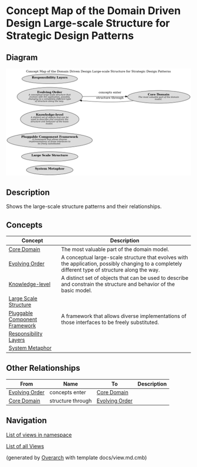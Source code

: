 # Concept Map of the Domain Driven Design Large-scale Structure for Strategic Design Patterns

## Diagram
![Concept Map of the Domain Driven Design Large-scale Structure for Strategic Design Patterns](../../../software-development/domain-driven-design/large-scale-structure/concept-view.png)

## Description
Shows the large-scale structure patterns and their relationships.

## Concepts
| Concept | Description |
|---|---|
| [Core Domain](../../../software-development/domain-driven-design/distillation/c-core-domain.md)| The most valuable part of the domain model. |
| [Evolving Order](../../../software-development/domain-driven-design/large-scale-structure/c-evolving-order.md)| A conceptual large-scale structure that evolves with the application, possibly changing to a completely different type of structure along the way. |
| [Knowledge-level](../../../software-development/domain-driven-design/large-scale-structure/c-knowledge-level.md)| A distinct set of objects that can be used to describe and constrain the structure and behavior of the basic model. |
| [Large Scale Structure](../../../software-development/domain-driven-design/large-scale-structure/c-large-scale-structure.md)|  |
| [Pluggable Component Framework](../../../software-development/domain-driven-design/large-scale-structure/c-pluggable-component-framework.md)| A framework that allows diverse implementations of those interfaces to be freely substituted. |
| [Responsibility Layers](../../../software-development/domain-driven-design/large-scale-structure/c-responsibility-layers.md)|  |
| [System Metaphor](../../../software-development/domain-driven-design/large-scale-structure/c-system-metaphor.md)|  |

## Other Relationships
| From | Name | To | Description |
|---|---|---|---|
| [Evolving Order](../../../software-development/domain-driven-design/large-scale-structure/c-evolving-order.md) | concepts enter | [Core Domain](../../../software-development/domain-driven-design/distillation/c-core-domain.md) |  |
| [Core Domain](../../../software-development/domain-driven-design/distillation/c-core-domain.md) | structure through | [Evolving Order](../../../software-development/domain-driven-design/large-scale-structure/c-evolving-order.md) |  |

## Navigation
[List of views in namespace](./views-in-namespace.md)

[List of all Views](../../../views.md)


(generated by [Overarch](https://github.com/soulspace-org/overarch) with template docs/view.md.cmb)

